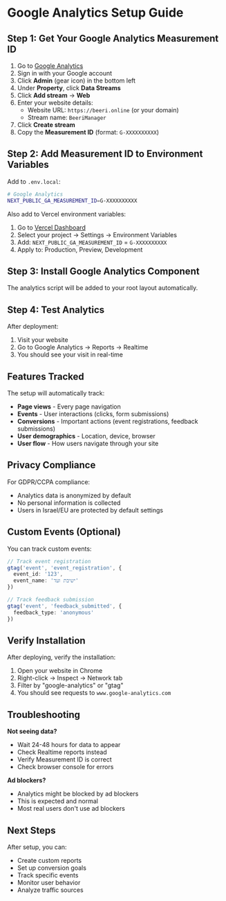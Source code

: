 # Google Analytics Setup Guide

## Step 1: Get Your Google Analytics Measurement ID

1. Go to [Google Analytics](https://analytics.google.com/)
2. Sign in with your Google account
3. Click **Admin** (gear icon) in the bottom left
4. Under **Property**, click **Data Streams**
5. Click **Add stream** → **Web**
6. Enter your website details:
   - Website URL: `https://beeri.online` (or your domain)
   - Stream name: `BeeriManager`
7. Click **Create stream**
8. Copy the **Measurement ID** (format: `G-XXXXXXXXXX`)

## Step 2: Add Measurement ID to Environment Variables

Add to `.env.local`:

```bash
# Google Analytics
NEXT_PUBLIC_GA_MEASUREMENT_ID=G-XXXXXXXXXX
```

Also add to Vercel environment variables:
1. Go to [Vercel Dashboard](https://vercel.com/dashboard)
2. Select your project → Settings → Environment Variables
3. Add: `NEXT_PUBLIC_GA_MEASUREMENT_ID` = `G-XXXXXXXXXX`
4. Apply to: Production, Preview, Development

## Step 3: Install Google Analytics Component

The analytics script will be added to your root layout automatically.

## Step 4: Test Analytics

After deployment:
1. Visit your website
2. Go to Google Analytics → Reports → Realtime
3. You should see your visit in real-time

## Features Tracked

The setup will automatically track:
- **Page views** - Every page navigation
- **Events** - User interactions (clicks, form submissions)
- **Conversions** - Important actions (event registrations, feedback submissions)
- **User demographics** - Location, device, browser
- **User flow** - How users navigate through your site

## Privacy Compliance

For GDPR/CCPA compliance:
- Analytics data is anonymized by default
- No personal information is collected
- Users in Israel/EU are protected by default settings

## Custom Events (Optional)

You can track custom events:

```typescript
// Track event registration
gtag('event', 'event_registration', {
  event_id: '123',
  event_name: 'ישיבת ועד'
})

// Track feedback submission
gtag('event', 'feedback_submitted', {
  feedback_type: 'anonymous'
})
```

## Verify Installation

After deploying, verify the installation:

1. Open your website in Chrome
2. Right-click → Inspect → Network tab
3. Filter by "google-analytics" or "gtag"
4. You should see requests to `www.google-analytics.com`

## Troubleshooting

**Not seeing data?**
- Wait 24-48 hours for data to appear
- Check Realtime reports instead
- Verify Measurement ID is correct
- Check browser console for errors

**Ad blockers?**
- Analytics might be blocked by ad blockers
- This is expected and normal
- Most real users don't use ad blockers

## Next Steps

After setup, you can:
- Create custom reports
- Set up conversion goals
- Track specific events
- Monitor user behavior
- Analyze traffic sources
